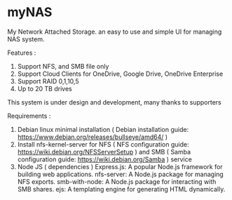 # myNAS
My Network Attached Storage. an easy to use and simple UI for managing NAS system. 

Features :
1. Support NFS, and SMB file only
2. Support Cloud Clients for OneDrive, Google Drive, OneDrive Enterprise
3. Support RAID 0,1,10,5
4. Up to 20 TB drives

This system is under design and development, many thanks to supporters

Requirements :
1. Debian linux minimal installation ( Debian installation guide: https://www.debian.org/releases/bullseye/amd64/ )
2. Install nfs-kernel-server for NFS ( NFS configuration guide: https://wiki.debian.org/NFSServerSetup ) and SMB ( Samba configuration guide: https://wiki.debian.org/Samba ) service
3. Node JS ( dependencies )
      Express.js: A popular Node.js framework for building web applications.
      nfs-server: A Node.js package for managing NFS exports.
      smb-with-node: A Node.js package for interacting with SMB shares.
      ejs: A templating engine for generating HTML dynamically.
